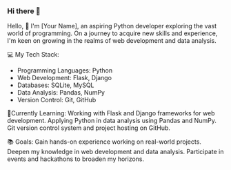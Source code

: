 ### Hi there 👋

Hello, 👋
I'm [Your Name], an aspiring Python developer exploring the vast world of programming. On a journey to acquire new skills and experience, I'm keen on growing in the realms of web development and data analysis.

💻 My Tech Stack:
- Programming Languages: Python
- Web Development: Flask, Django
- Databases: SQLite, MySQL
- Data Analysis: Pandas, NumPy
- Version Control: Git, GitHub
  
🌱Currently Learning:
Working with Flask and Django frameworks for web development.
Applying Python in data analysis using Pandas and NumPy.
Git version control system and project hosting on GitHub.
  
📚 Goals:
Gain hands-on experience working on real-world projects.
Deepen my knowledge in web development and data analysis.
Participate in events and hackathons to broaden my horizons.
